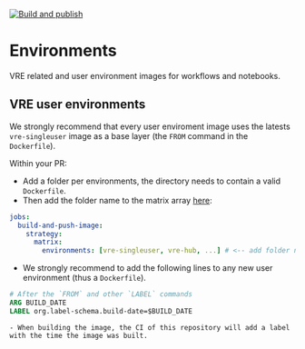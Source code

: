 [![Build and publish](https://github.com/vre-hub/environments/actions/workflows/env-build.yaml/badge.svg?branch=main)](https://github.com/vre-hub/environments/actions/workflows/env-build.yaml)

# Environments

VRE related and user environment images for workflows and notebooks.

## VRE user environments

We strongly recommend that every user enviroment image uses the latests `vre-singleuser` image as a base layer (the `FROM` command in the `Dockerfile`).

Within your PR: 
 - Add a folder per environments, the directory needs to contain a valid `Dockerfile`. 
 - Then add the folder name to the matrix array [here](https://github.com/vre-hub/environments/blob/main/.github/workflows/env-build.yaml):

```yaml
jobs:
  build-and-push-image:
    strategy:
      matrix:
        environments: [vre-singleuser, vre-hub, ...] # <-- add folder name here
```

 - We strongly recommend to add the following lines to any new user environment (thus a `Dockerfile`).
 
```Dockerfile
# After the `FROM` and other `LABEL` commands
ARG BUILD_DATE
LABEL org.label-schema.build-date=$BUILD_DATE
```
    - When building the image, the CI of this repository will add a label with the time the image was built.


